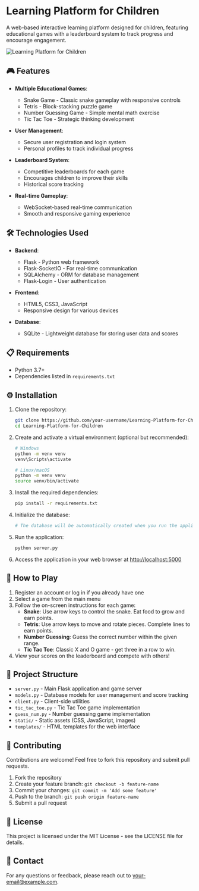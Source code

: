 # Learning Platform for Children

A web-based interactive learning platform designed for children, featuring educational games with a leaderboard system to track progress and encourage engagement.

![Learning Platform for Children](static/background.png)

## 🎮 Features

- **Multiple Educational Games**:
  - Snake Game - Classic snake gameplay with responsive controls
  - Tetris - Block-stacking puzzle game
  - Number Guessing Game - Simple mental math exercise
  - Tic Tac Toe - Strategic thinking development

- **User Management**:
  - Secure user registration and login system
  - Personal profiles to track individual progress

- **Leaderboard System**:
  - Competitive leaderboards for each game
  - Encourages children to improve their skills
  - Historical score tracking

- **Real-time Gameplay**:
  - WebSocket-based real-time communication
  - Smooth and responsive gaming experience

## 🛠️ Technologies Used

- **Backend**:
  - Flask - Python web framework
  - Flask-SocketIO - For real-time communication
  - SQLAlchemy - ORM for database management
  - Flask-Login - User authentication

- **Frontend**:
  - HTML5, CSS3, JavaScript
  - Responsive design for various devices

- **Database**:
  - SQLite - Lightweight database for storing user data and scores

## 📋 Requirements

- Python 3.7+
- Dependencies listed in `requirements.txt`

## ⚙️ Installation

1. Clone the repository:
   ```bash
   git clone https://github.com/your-username/Learning-Platform-for-Children.git
   cd Learning-Platform-for-Children
   ```

2. Create and activate a virtual environment (optional but recommended):
   ```bash
   # Windows
   python -m venv venv
   venv\Scripts\activate

   # Linux/macOS
   python -m venv venv
   source venv/bin/activate
   ```

3. Install the required dependencies:
   ```bash
   pip install -r requirements.txt
   ```

4. Initialize the database:
   ```bash
   # The database will be automatically created when you run the application
   ```

5. Run the application:
   ```bash
   python server.py
   ```

6. Access the application in your web browser at [http://localhost:5000](http://localhost:5000)

## 🎯 How to Play

1. Register an account or log in if you already have one
2. Select a game from the main menu
3. Follow the on-screen instructions for each game:
   - **Snake**: Use arrow keys to control the snake. Eat food to grow and earn points.
   - **Tetris**: Use arrow keys to move and rotate pieces. Complete lines to earn points.
   - **Number Guessing**: Guess the correct number within the given range.
   - **Tic Tac Toe**: Classic X and O game - get three in a row to win.
4. View your scores on the leaderboard and compete with others!

## 📁 Project Structure

- `server.py` - Main Flask application and game server
- `models.py` - Database models for user management and score tracking
- `client.py` - Client-side utilities
- `tic_tac_toe.py` - Tic Tac Toe game implementation
- `guess_num.py` - Number guessing game implementation
- `static/` - Static assets (CSS, JavaScript, images)
- `templates/` - HTML templates for the web interface

## 🤝 Contributing

Contributions are welcome! Feel free to fork this repository and submit pull requests.

1. Fork the repository
2. Create your feature branch: `git checkout -b feature-name`
3. Commit your changes: `git commit -m 'Add some feature'`
4. Push to the branch: `git push origin feature-name`
5. Submit a pull request

## 📜 License

This project is licensed under the MIT License - see the LICENSE file for details.

## 📧 Contact

For any questions or feedback, please reach out to [your-email@example.com](mailto:your-email@example.com).